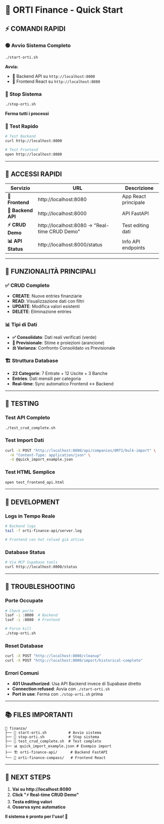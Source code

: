 # 🚀 ORTI Finance - Quick Start

## ⚡ COMANDI RAPIDI

### 🟢 Avvio Sistema Completo
```bash
./start-orti.sh
```
**Avvia:**
- 🔧 Backend API su `http://localhost:8000`
- 🎨 Frontend React su `http://localhost:8080`

### 🔴 Stop Sistema
```bash
./stop-orti.sh
```
**Ferma tutti i processi**

### 🧪 Test Rapido
```bash
# Test Backend
curl http://localhost:8000

# Test Frontend
open http://localhost:8080
```

---

## 📍 ACCESSI RAPIDI

| Servizio | URL | Descrizione |
|----------|-----|-------------|
| **🎨 Frontend** | http://localhost:8080 | App React principale |
| **🔧 Backend API** | http://localhost:8000 | API FastAPI |
| **⚡ CRUD Demo** | http://localhost:8080 → "Real-time CRUD Demo" | Test editing dati |
| **📊 API Status** | http://localhost:8000/status | Info API endpoints |

---

## 🎯 FUNZIONALITÀ PRINCIPALI

### ✅ CRUD Completo
- **CREATE**: Nuove entries finanziarie
- **READ**: Visualizzazione dati con filtri
- **UPDATE**: Modifica valori esistenti  
- **DELETE**: Eliminazione entries

### 📊 Tipi di Dati
- **✅ Consolidato**: Dati reali verificati (verde)
- **🔮 Previsionale**: Stime e proiezioni (arancione)
- **⚖️ Varianza**: Confronto Consolidato vs Previsionale

### 🏗️ Struttura Database
- **22 Categorie**: 7 Entrate + 12 Uscite + 3 Banche
- **Entries**: Dati mensili per categoria
- **Real-time**: Sync automatico Frontend ↔ Backend

---

## 🧪 TESTING

### Test API Completo
```bash
./test_crud_complete.sh
```

### Test Import Dati
```bash
curl -X POST "http://localhost:8000/api/companies/ORTI/bulk-import" \
  -H "Content-Type: application/json" \
  -d @quick_import_example.json
```

### Test HTML Semplice
```bash
open test_frontend_api.html
```

---

## 🔧 DEVELOPMENT

### Logs in Tempo Reale
```bash
# Backend logs
tail -f orti-finance-api/server.log

# Frontend con hot reload già attivo
```

### Database Status
```bash
# Via MCP Supabase tools
curl http://localhost:8000/status
```

---

## 🚨 TROUBLESHOOTING

### Porte Occupate
```bash
# Check porte
lsof -i :8000  # Backend
lsof -i :8080  # Frontend

# Force kill
./stop-orti.sh
```

### Reset Database
```bash
curl -X POST "http://localhost:8000/cleanup"
curl -X POST "http://localhost:8000/import/historical-complete"
```

### Errori Comuni
- **401 Unauthorized**: Usa API Backend invece di Supabase diretto
- **Connection refused**: Avvia con `./start-orti.sh`
- **Port in use**: Ferma con `./stop-orti.sh` prima

---

## 📚 FILES IMPORTANTI

```
📁 finanza/
├── 🚀 start-orti.sh          # Avvio sistema
├── 🛑 stop-orti.sh           # Stop sistema  
├── 🧪 test_crud_complete.sh  # Test completo
├── 📊 quick_import_example.json # Esempio import
├── 🏗️ orti-finance-api/      # Backend FastAPI
└── 🎨 orti-finance-compass/   # Frontend React
```

---

## 🎯 NEXT STEPS

1. **Vai su http://localhost:8080**
2. **Click "⚡ Real-time CRUD Demo"**
3. **Testa editing valori**
4. **Osserva sync automatico**

**Il sistema è pronto per l'uso! 🚀**